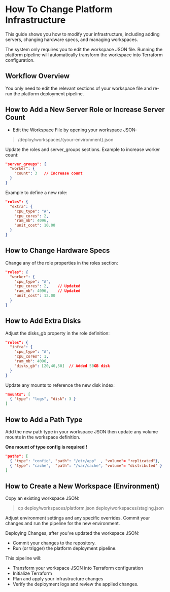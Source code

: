 # How To Change Platform Infrastructure

This guide shows you how to modify your infrastructure, including adding servers, changing hardware specs, and managing workspaces.

The system only requires you to edit the workspace JSON file. Running the platform pipeline will automatically transform the workspace into Terraform configuration.

## Workflow Overview

You only need to edit the relevant sections of your workspace file and re-run the platform deployment pipeline.

## How to Add a New Server Role or Increase Server Count

- Edit the Workspace File by opening your workspace JSON:

> /deploy/workspaces/{your-environment}.json

Update the roles and server_groups sections. Example to increase worker count:

```json
"server_groups": {
  "worker": {
    "count": 3   // Increase count
  }
}
```

Example to define a new role:

```json
"roles": {
  "extra": {
    "cpu_type": "A",
    "cpu_cores": 2,
    "ram_mb": 4096,
    "unit_cost": 10.00
  }
}
```

## How to Change Hardware Specs

Change any of the role properties in the roles section:

```json
"roles": {
  "worker": {
    "cpu_type": "A",
    "cpu_cores": 2,    // Updated
    "ram_mb": 4096,    // Updated
    "unit_cost": 12.00
  }
}
```

## How to Add Extra Disks

Adjust the disks_gb property in the role definition:

```json
"roles": {
  "infra": {
    "cpu_type": "A",
    "cpu_cores": 1,
    "ram_mb": 4096,
    "disks_gb": [20,40,50]  // Added 50GB disk
  }
}
```

Update any mounts to reference the new disk index:

```json
"mounts": [
  { "type": "logs", "disk": 3 }
]
```

## How to Add a Path Type

Add the new path type in your workspace JSON then update any volume mounts in the workspace definition.

**One mount of type config is required !**

```json
"paths": [
  { "type": "config", "path": "/etc/app"  , "volume"= "replicated"},
  { "type": "cache",  "path": "/var/cache", "volume"= "distributed" }
]
```

## How to Create a New Workspace (Environment)

Copy an existing workspace JSON:

> cp deploy/workspaces/platform.json deploy/workspaces/staging.json

Adjust environment settings and any specific overrides. Commit your changes and run the pipeline for the new environment.

Deploying Changes, after you’ve updated the workspace JSON:

- Commit your changes to the repository.
- Run (or trigger) the platform deployment pipeline.

This pipeline will:

- Transform your workspace JSON into Terraform configuration
- Initialize Terraform
- Plan and apply your infrastructure changes
- Verify the deployment logs and review the applied changes.
